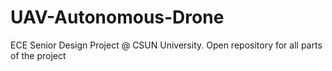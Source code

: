# UAV-Autonomous-Drone
ECE Senior Design Project @ CSUN University. Open repository for all parts of the project
